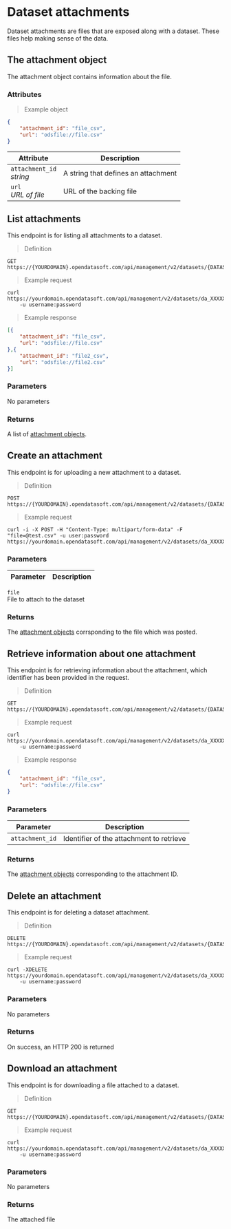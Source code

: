 # Dataset attachments

Dataset attachments are files that are exposed along with a dataset. These files help making sense of the data.

## The attachment object

The attachment object contains information about the file.

### Attributes

> Example object

```json
{            
    "attachment_id": "file_csv",
    "url": "odsfile://file.csv"
}
```

Attribute | Description
--------- | -----------
`attachment_id` <br> *string* | A string that defines an attachment
`url` <br> *URL of file* | URL of the backing file

## List attachments

This endpoint is for listing all attachments to a dataset. 

> Definition

```HTTP
GET https://{YOURDOMAIN}.opendatasoft.com/api/management/v2/datasets/{DATASET_UID}/attachments/
```

> Example request

```HTTP
curl https://yourdomain.opendatasoft.com/api/management/v2/datasets/da_XXXXXX/attachments
    -u username:password
```

> Example response

```json
[{
    "attachment_id": "file_csv",
    "url": "odsfile://file.csv"
},{
    "attachment_id": "file2_csv",
    "url": "odsfile://file2.csv"
}]
```

### Parameters

No parameters

### Returns

A list of [attachment objects](#the-attachment-object).

## Create an attachment

This endpoint is for uploading a new attachment to a dataset.

> Definition

```HTTP
POST https://{YOURDOMAIN}.opendatasoft.com/api/management/v2/datasets/{DATASET_UID}/attachments/
```

> Example request

```HTTP
curl -i -X POST -H "Content-Type: multipart/form-data" -F "file=@test.csv" -u user:password https://yourdomain.opendatasoft.com/api/management/v2/datasets/da_XXXXXX/attachments/
```

### Parameters

Parameter | Description
--------- | -----------
`file` <br> File to attach to the dataset

### Returns

The [attachment objects](#the-attachment-object) corrsponding to the file which was posted.

## Retrieve information about one attachment

This endpoint is for retrieving information about the attachment, which identifier has been provided in the request.

> Definition

```HTTP
GET https://{YOURDOMAIN}.opendatasoft.com/api/management/v2/datasets/{DATASET_UID}/attachments/{ATTACHMENT_ID}/
```

> Example request

```HTTP
curl https://yourdomain.opendatasoft.com/api/management/v2/datasets/da_XXXXXX/attachments/file_csv/
    -u username:password
```

> Example response

```json
{
    "attachment_id": "file_csv",
    "url": "odsfile://file.csv"
}
```

### Parameters

Parameter | Description
--------- | -----------
`attachment_id` | Identifier of the attachment to retrieve

### Returns

The [attachment objects](#the-attachment-object) corresponding to the attachment ID.

## Delete an attachment

This endpoint is for deleting a dataset attachment.

> Definition

```HTTP
DELETE https://{YOURDOMAIN}.opendatasoft.com/api/management/v2/datasets/{DATASET_UID}/attachments/{ATTACHMENT_ID}/
```

> Example request

```HTTP
curl -XDELETE https://yourdomain.opendatasoft.com/api/management/v2/datasets/da_XXXXXX/attachments/file_csv/
    -u username:password
```

### Parameters

No parameters

### Returns

On success, an HTTP 200 is returned


## Download an attachment

This endpoint is for downloading a file attached to a dataset.

> Definition

```HTTP
GET https://{YOURDOMAIN}.opendatasoft.com/api/management/v2/datasets/{DATASET_UID}/download_attachments/{ATTACHMENT_ID}/
```

> Example request

```HTTP
curl https://yourdomain.opendatasoft.com/api/management/v2/datasets/da_XXXXXX/download_attachments/file_csv/
    -u username:password
```

### Parameters

No parameters

### Returns

The attached file

